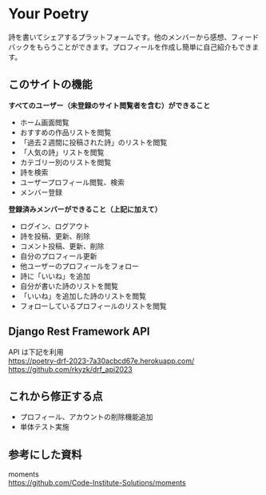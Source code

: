 # Your Poetry

詩を書いてシェアするプラットフォームです。他のメンバーから感想、フィードバックをもらうことができます。プロフィールを作成し簡単に自己紹介もできます。

## このサイトの機能

**すべてのユーザー（未登録のサイト閲覧者を含む）ができること**

- ホーム画面閲覧
- おすすめの作品リストを閲覧
- 「過去２週間に投稿された詩」のリストを閲覧
- 「人気の詩」リストを閲覧
- カテゴリー別のリストを閲覧
- 詩を検索
- ユーザープロフィール閲覧、検索
- メンバー登録

**登録済みメンバーができること（上記に加えて）**

- ログイン、ログアウト
- 詩を投稿、更新、削除
- コメント投稿、更新、削除
- 自分のプロフィール更新
- 他ユーザーのプロフィールをフォロー
- 詩に「いいね」を追加
- 自分が書いた詩のリストを閲覧
- 「いいね」を追加した詩のリストを閲覧
- フォローしているプロフィールのリストを閲覧

## Django Rest Framework API

API は下記を利用<br>
https://poetry-drf-2023-7a30acbcd67e.herokuapp.com/<br>
https://github.com/rkyzk/drf_api2023

## これから修正する点

- プロフィール、アカウントの削除機能追加
- 単体テスト実施

## 参考にした資料

moments<br>
https://github.com/Code-Institute-Solutions/moments
